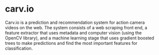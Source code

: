 # carv.io

Carv.io is a prediction and recommendation system for action camera videos on the web. The system consists of a web scraping front end, a feature extractor that uses metadata and computer vision (using the OpenCV library), and a machine learning stage that uses gradient boosted trees to make predictions and find the most important features for classification.
